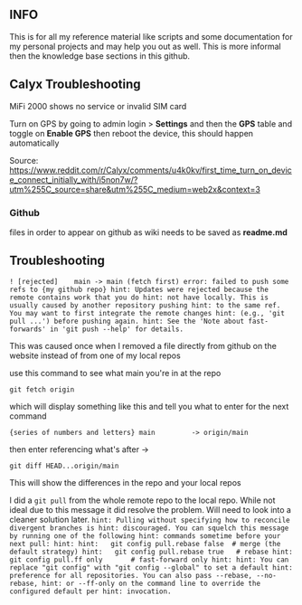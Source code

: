 ## INFO

This is for all my reference material like scripts and some documentation for my
personal projects and may help you out as well. This is more informal then the
knowledge base sections in this github.

## Calyx Troubleshooting

MiFi 2000 shows no service or invalid SIM card

Turn on GPS by going to admin login > **Settings** and then the **GPS** table and toggle on **Enable GPS** then reboot the device, this should happen automatically

Source: https://www.reddit.com/r/Calyx/comments/u4k0kv/first_time_turn_on_device_connect_initially_with/i5non7w/?utm%255C_source=share&utm%255C_medium=web2x&context=3 

### Github

files in order to appear on github as wiki needs to be saved as **readme.md**


## Troubleshooting
`! [rejected]    main -> main (fetch first)
error: failed to push some refs to {my github repo}
hint: Updates were rejected because the remote contains work that you do
hint: not have locally. This is usually caused by another repository pushing
hint: to the same ref. You may want to first integrate the remote changes
hint: (e.g., 'git pull ...') before pushing again.
hint: See the 'Note about fast-forwards' in 'git push --help' for details.`

This was caused once when I removed a file directly from github on the website instead of from one of my local repos

use this command to see what main you're in at the repo

`git fetch origin`

which will display something like this and tell you what to enter for the next command

`{series of numbers and letters} main         -> origin/main`

then enter referencing what's after ->

`git diff HEAD...origin/main`

This will show the differences in the repo and your local repos

I did a `git pull` from the whole remote repo to the local repo. While not ideal due to this message it did resolve the problem. Will need to look into a cleaner solution later.
`hint: Pulling without specifying how to reconcile divergent branches is
hint: discouraged. You can squelch this message by running one of the following
hint: commands sometime before your next pull:
hint:
hint:   git config pull.rebase false  # merge (the default strategy)
hint:   git config pull.rebase true   # rebase
hint:   git config pull.ff only       # fast-forward only
hint:
hint: You can replace "git config" with "git config --global" to set a default
hint: preference for all repositories. You can also pass --rebase, --no-rebase,
hint: or --ff-only on the command line to override the configured default per
hint: invocation.`
